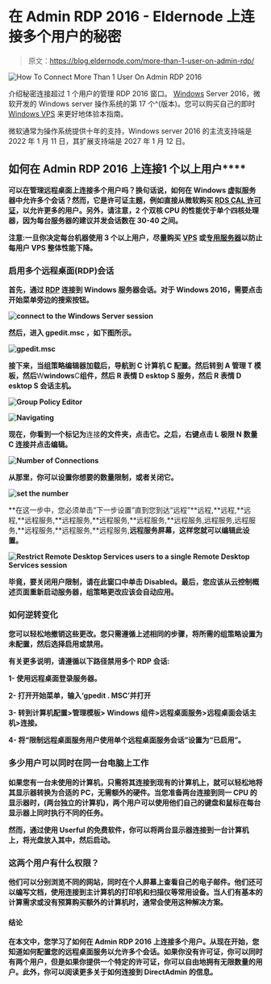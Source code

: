 # 在 Admin RDP 2016 - Eldernode 上连接多个用户的秘密

> 原文：<https://blog.eldernode.com/more-than-1-user-on-admin-rdp/>

![How To Connect More Than 1 User On Admin RDP 2016](img/479dbb1f405619d274fe994d9aad5e41.png)

介绍秘密连接超过 1 个用户的管理 RDP 2016 窗口。 [Windows](https://blog.eldernode.com/tag/windows/) Server 2016，微软开发的 Windows server 操作系统的第 17 个^(版本)。您可以购买自己的即时 [Windows VPS](https://eldernode.com/windows-vps/) 来更好地体验本指南。

微软通常为操作系统提供十年的支持，Windows server 2016 的主流支持端是 2022 年 1 月 11 日，其扩展支持端是 2027 年 1 月 12 日。

## **如何在 Admin RDP 2016 上连接**1 个以上用户****

**可以在管理远程桌面上连接多个用户吗？换句话说，如何在 Windows 虚拟服务器中允许多个会话？然而，它是许可证主题，例如直接从微软购买 [RDS CAL 许可证](https://docs.microsoft.com/en-us/windows-server/remote/remote-desktop-services/rds-client-access-license)，以允许更多的用户。另外，请注意，2 个双核 CPU 的性能优于单个四核处理器，因为每台服务器的建议并发会话数在 30-40 之间。**

****注意**:一旦你决定每台机器使用 3 个以上用户，尽量购买 [VPS](https://eldernode.com/windows-vps/) 或[专用服务器](https://eldernode.com/dedicated-server/)以防止每用户 VPS 整体性能下降。**

### **启用多个远程桌面(RDP)会话**

****首先**，通过 [RDP](https://eldernode.com/buy-rdp/) 连接到 Windows 服务器会话。对于 Windows 2016，需要点击开始菜单旁边的搜索按钮。**

**![connect to the Windows Server session](img/1b5f61f04871c8d18d94c0e05ce0c5ef.png)**

**然后，进入 **gpedit.msc** ，如下图所示。**

**![gpedit.msc](img/cdf696faa7c48b1ef37750c6c19d84ae.png)**

**接下来，当组策略编辑器加载后，导航到 **C** 计算机 **C** 配置。然后转到 **A** 管理 **T** 模板，然后**W**windows**C**组件，然后 **R** 表情 **D** esktop **S** 服务，然后 **R** 表情 **D** esktop **S** 会话主机。**

**![Group Policy Editor](img/26e82b4a0664b25f15ab09a4aa1fd926.png)**

**![Navigating](img/fa308b6ce8364c5425abb45148745814.png)**

**现在，你看到一个标记为**连接**的文件夹，点击它。之后，右键点击 **L** 极限 **N** 数量 **C** 连接并点击编辑。**

**![Number of Connections](img/47eb9bc92ffe44ce860bdb906ecfca37.png)**

**从那里，你可以设置你想要的数量限制，或者关闭它。**

**![set the number](img/9d1aaff59540576343de41822807581d.png)**

**在这一步中，您必须单击“下一步设置”直到您到达“远程”**远程,**远程,**远程,**远程服务,**远程服务,**远程服务,**远程服务,**远程服务,远程服务,远程服务,**远程服务,**远程服务,**远程服务,**远程服务屏幕，这样您就可以编辑此设置。**

**![ Restrict Remote Desktop Services users to a single Remote Desktop Services session](img/966b372fa23169faf561969fa16387f2.png)**

**毕竟，要关闭用户限制，请在此窗口中单击 Disabled。最后，您应该从云控制概述页面重新启动服务器，组策略更改应该会自动应用。**

### **如何逆转变化**

**您可以轻松地撤销这些更改。您只需遵循上述相同的步骤，将所需的组策略设置为未配置，然后选择启用或禁用。**

**有关更多说明，请遵循以下路径禁用多个 RDP 会话:**

****1-** 使用远程桌面登录服务器。**

****2-** 打开开始菜单，输入‘gpedit . MSC’并打开**

****3-** 转到计算机配置>管理模板> Windows 组件>远程桌面服务>远程桌面会话主机>连接。**

****4-** 将“限制远程桌面服务用户使用单个远程桌面服务会话”设置为“已启用”。**

### **多少用户可以同时在同一台电脑上工作**

**如果您有一台未使用的计算机，只需将其连接到现有的计算机上，就可以轻松地将其显示器转换为合适的 PC，无需额外的硬件。当您准备两台连接到同一 CPU 的显示器时，(两台独立的计算机)，两个用户可以使用他们自己的键盘和鼠标在每台显示器上同时执行不同的任务。**

**然而，通过使用 Userful 的免费软件，你可以将两台显示器连接到一台计算机上，将光盘放入其中，然后启动。**

### **这两个用户有什么权限？**

**他们可以分别浏览不同的网站，同时在个人屏幕上查看自己的电子邮件。他们还可以编写文档，使用连接到主计算机的打印机和扫描仪等常用设备。当人们有基本的计算需求或没有预算购买额外的计算机时，通常会使用这种解决方案。**

#### **结论**

**在本文中，您学习了如何在 Admin RDP 2016 上连接多个用户。从现在开始，您知道如何配置您的远程桌面服务以允许多个会话。如果你没有许可证，你可以同时有两个用户，但是如果你提供一个特定的许可证，你可以自由地拥有无限数量的用户。此外，你可以阅读更多关于如何连接到 DirectAdmin 的信息。**